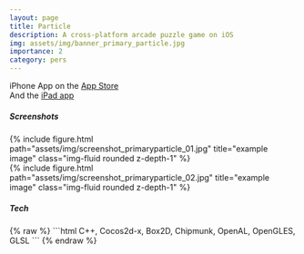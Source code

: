 ```yaml
---
layout: page
title: Particle
description: A cross-platform arcade puzzle game on iOS
img: assets/img/banner_primary_particle.jpg
importance: 2
category: pers
---
```

iPhone App on the <a href="https://apps.apple.com/us/app/primary-particle/id886683283?platform=iphone" target="_blank">App Store</a><br>
And the <a href="https://apps.apple.com/us/app/primary-particle/id886683283?platform=ipad" target="_blank">iPad app</a>

<h5>Screenshots</h5>
<div class="row">
    <div class="col-sm mt-3 mt-md-0">
        {% include figure.html path="assets/img/screenshot_primaryparticle_01.jpg" title="example image" class="img-fluid rounded z-depth-1" %}
    </div>
    <div class="col-sm mt-3 mt-md-0">
        {% include figure.html path="assets/img/screenshot_primaryparticle_02.jpg" title="example image" class="img-fluid rounded z-depth-1" %}
    </div>
</div>
<h5>Tech</h5>
{% raw %}
```html
C++, Cocos2d-x, Box2D, Chipmunk, OpenAL, OpenGLES, GLSL
```
{% endraw %}